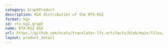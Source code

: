 ```yaml
---
category: GraphProduct
description: KGX distribution of the RTX-KG2
format: kgx
id: rtx-kg2.graph
name: RTX-KG2 KGX
url: https://github.com/ncats/translator-lfs-artifacts/blob/main/files/
layout: product_detail
---
```

